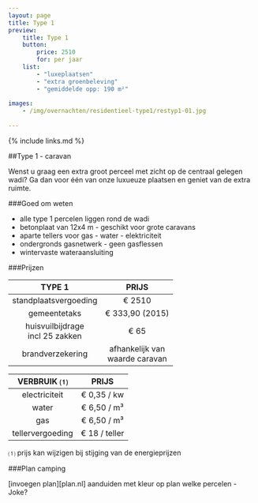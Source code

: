 ```yaml
---
layout: page
title: Type 1
preview: 
    title: Type 1
    button:
        price: 2510
        for: per jaar
    list:
        - "luxeplaatsen"
        - "extra groenbeleving"
        - "gemiddelde opp: 190 m²"
        
images:
    - /img/overnachten/residentieel-type1/restyp1-01.jpg
    
---
```


{% include links.md %}

##Type 1 - caravan

Wenst u graag een extra groot perceel met zicht op de centraal gelegen wadi? Ga dan voor één van onze luxueuze plaatsen en geniet van de extra ruimte.

###Goed om weten
- alle type 1 percelen liggen rond de wadi
- betonplaat van 12x4 m - geschikt voor grote caravans
- aparte tellers voor gas - water - elektriciteit
- ondergronds gasnetwerk - geen gasflessen
- wintervaste wateraansluiting


###Prijzen

TYPE 1                |PRIJS           |
:--------------------:|:--------------:|
standplaatsvergoeding |€ 2510               
gemeentetaks          |€ 333,90 (2015) 
huisvuilbijdrage<br>incl 25 zakken<br> | € 65    
brandverzekering      |afhankelijk van <br>waarde caravan

VERBRUIK ⑴           |PRIJS          |
:--------------------:|:-------------:|
electriciteit         | € 0,35 / kw        
water                 | € 6,50 / m³  
gas                   | € 6,50 / m³       
tellervergoeding      | € 18 / teller

⑴ prijs kan wijzigen bij stijging van de energieprijzen



###Plan camping

[invoegen plan][plan.nl]
aanduiden met kleur op plan welke percelen - Joke?
